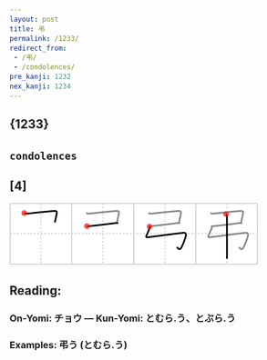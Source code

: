 ```yaml
---
layout: post
title: 弔
permalink: /1233/
redirect_from:
 - /弔/
 - /condolences/
pre_kanji: 1232
nex_kanji: 1234
---
```


## {1233}

## `condolences`

## [4]

<div class="stroke"><img src="../images/E5BC94.png" /></div>

## Reading:

### On-Yomi: チョウ &mdash; Kun-Yomi: とむら.う、とぶら.う

### Examples: 弔う (とむら.う)
